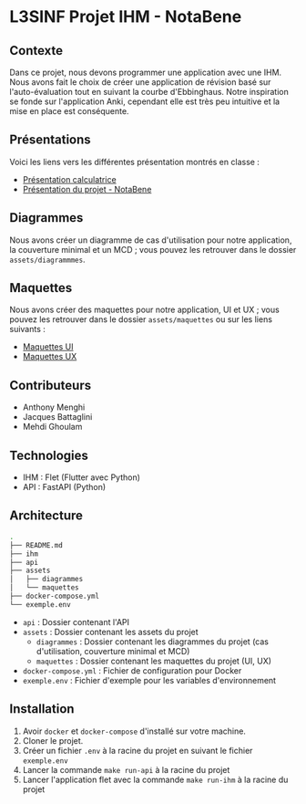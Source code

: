 # L3SINF Projet IHM - NotaBene

## Contexte

Dans ce projet, nous devons programmer une application avec une IHM.
Nous avons fait le choix de créer une application de révision basé sur l'auto-évaluation tout en suivant la courbe d'Ebbinghaus.
Notre inspiration se fonde sur l'application Anki, cependant elle est très peu intuitive et la mise en place est conséquente.

## Présentations

Voici les liens vers les différentes présentation montrés en classe :

- [Présentation calculatrice](https://www.canva.com/design/DAF9VJuEL5o/R7Plr9m7-TJSe962BasVXQ/view?utm_content=DAF9VJuEL5o&utm_campaign=designshare&utm_medium=link&utm_source=editor)
- [Présentation du projet - NotaBene](https://www.canva.com/design/DAF82SGmcXM/_xUJKaav0MRmMIPLK7CH1w/view?utm_content=DAF82SGmcXM&utm_campaign=designshare&utm_medium=link&utm_source=editor)

## Diagrammes

Nous avons créer un diagramme de cas d'utilisation pour notre application, la couverture minimal et un MCD ; vous pouvez les retrouver dans le dossier `assets/diagrammmes`.

## Maquettes

Nous avons créer des maquettes pour notre application, UI et UX ; vous pouvez les retrouver dans le dossier `assets/maquettes` ou sur les liens suivants :

- [Maquettes UI](https://www.figma.com/file/5vhr2PmggYpFcI74pYPpqj/UI?type=design&node-id=0%3A1&mode=design&t=CisRsQdiZqw1XuOh-1)
- [Maquettes UX](https://www.figma.com/file/Rn32dijtvrqSgnkOxDwRJ1/UX?type=whiteboard&node-id=0%3A1&t=uRaHr8N8dL72zMmX-1)

## Contributeurs

- Anthony Menghi
- Jacques Battaglini
- Mehdi Ghoulam

## Technologies

- IHM : Flet (Flutter avec Python)
- API : FastAPI (Python)

## Architecture

```bash
.
├── README.md
├── ihm
├── api
├── assets
│   ├── diagrammes
│   └── maquettes
├── docker-compose.yml
└── exemple.env
```

- `api` : Dossier contenant l'API
- `assets` : Dossier contenant les assets du projet
  - `diagrammes` : Dossier contenant les diagrammes du projet (cas d'utilisation, couverture minimal et MCD)
  - `maquettes` : Dossier contenant les maquettes du projet (UI, UX)
- `docker-compose.yml` : Fichier de configuration pour Docker
- `exemple.env` : Fichier d'exemple pour les variables d'environnement

## Installation

1. Avoir `docker` et `docker-compose` d'installé sur votre machine.
2. Cloner le projet.
3. Créer un fichier `.env` à la racine du projet en suivant le fichier `exemple.env`
4. Lancer la commande `make run-api` à la racine du projet
5. Lancer l'application flet avec la commande `make run-ihm` à la racine du projet

